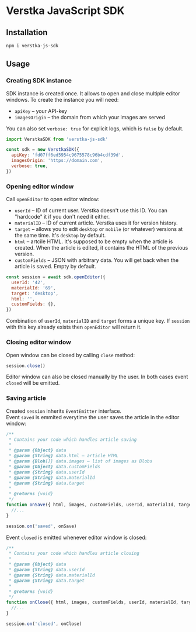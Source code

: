 # Verstka JavaScript SDK

## Installation
```bash
npm i verstka-js-sdk
```

## Usage

### Creating  SDK instance

SDK instance is created once. It allows to open and close multiple editor windows.
To create the instance you will need:

- `apiKey` – your API-key
- `imagesOrigin` – the domain from which your images are served

You can also set `verbose: true` for explicit logs, which is `false` by default.

```javascript
import VerstkaSDK from 'verstka-js-sdk'

const sdk = new VerstkaSDK({
  apiKey: 'fd07ff6ed5954c9675578c96b4cdf39d',
  imagesOrigin: 'https://domain.com',
  verbose: true,
})
```

### Opening editor window

Call `openEditor` to open editor window:

- `userId` – ID of current user. Verstka doesn't use this ID. You can "hardcode" it if you don't need it either.
- `materialID` – ID of current article. Verstka uses it for version history.
- `target` – allows you to edit `desktop` or `mobile` (or whatever) versions at the same time. It's `desktop` by default.
- `html` – artcile HTML. It's supposed to be empty when the article is created. When the article is edited, it contains the HTML of the previous version.
- `customFields` – JSON with arbitrary data. You will get back when the article is saved. Empty by default. 

```javascript
const session = await sdk.openEditor({
  userId: '42',
  materialId: '69',
  target: 'desktop',
  html: '',
  customFields: {},
})
```

Combination of `userId`, `materialID` and `target` forms a unique key. If `session` with this key already exists then `openEditor` will return it.

### Closing editor window

Open window can be closed by calling `close` method:
```javascript
session.close()
```
Editor window can also be closed manually by the user. In both cases event `closed` will be emitted.

### Saving article

Created `session` inherits `EventEmitter` interface.<br/>
Event `saved` is emmited everytime the user saves the article in the editor window:

```javascript
/**
 * Contains your code which handles article saving
 * 
 * @param {Object} data
 * @param {String} data.html – article HTML
 * @param {Blob[]} data.images – list of images as Blobs
 * @param {Object} data.customFields
 * @param {String} data.userId
 * @param {String} data.materialId
 * @param {String} data.target
 * 
 * @returns {void}
 */
function onSave({ html, images, customFields, userId, materialId, target }) {
  //...
}

session.on('saved', onSave)
```

Event `closed` is emitted whenever editor window is closed:
```javascript
/**
 * Contains your code which handles article closing
 * 
 * @param {Object} data
 * @param {String} data.userId
 * @param {String} data.materialId
 * @param {String} data.target
 * 
 * @returns {void}
 */
function onClose({ html, images, customFields, userId, materialId, target }) {
  //...
}

session.on('closed', onClose)
```
